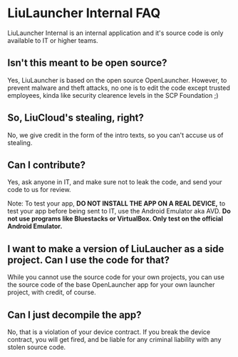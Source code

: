 # LiuLauncher Internal FAQ
LiuLauncher Internal is an internal application and it's source code is only available to IT or higher teams.
  
## Isn't this meant to be open source?
Yes, LiuLauncher is based on the open source OpenLauncher. However, to prevent malware and theft attacks, no one is to edit the code except trusted employees,
kinda like security clearence levels in the SCP Foundation ;)
  
## So, LiuCloud's stealing, right?
No, we give credit in the form of the intro texts, so you can't accuse us of stealing.
  
## Can I contribute?
Yes, ask anyone in IT, and make sure not to leak the code, and send your code to us for review.
  
Note: To test your app, **DO NOT INSTALL THE APP ON A REAL DEVICE,** to test your app before being sent to IT, use the Android Emulator aka AVD. **Do not
use programs like Bluestacks or VirtualBox. Only test on the official Android Emulator.**
  
## I want to make a version of LiuLaucher as a side project. Can I use the code for that?
While you cannot use the source code for your own projects, you can use the source code of the base OpenLauncher app for your own launcher project, with 
credit, of course.
  
## Can I just decompile the app?
No, that is a violation of your device contract. If you break the device contract, you will get fired, and be liable for any criminal liability with any
stolen source code.

